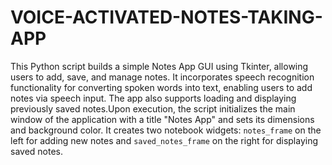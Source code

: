 # VOICE-ACTIVATED-NOTES-TAKING-APP
This Python script builds a simple Notes App GUI using Tkinter, allowing users to add, save, and manage notes. It incorporates speech recognition functionality for converting spoken words into text, enabling users to add notes via speech input. The app also supports loading and displaying previously saved notes.Upon execution, the script initializes the main window of the application with a title "Notes App" and sets its dimensions and background color. It creates two notebook widgets: `notes_frame` on the left for adding new notes and `saved_notes_frame` on the right for displaying saved notes.
